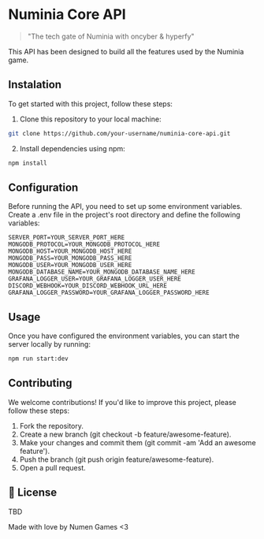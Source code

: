 # Numinia Core API

> "The tech gate of Numinia with oncyber & hyperfy"

This API has been designed to build all the features used by the Numinia game.

## Instalation

To get started with this project, follow these steps:

1. Clone this repository to your local machine:

```bash
git clone https://github.com/your-username/numinia-core-api.git
```

2. Install dependencies using npm:

```bash
npm install
```

## Configuration

Before running the API, you need to set up some environment variables. Create a .env file in the project's root directory and define the following variables:

```
SERVER_PORT=YOUR_SERVER_PORT_HERE
MONGODB_PROTOCOL=YOUR_MONGODB_PROTOCOL_HERE
MONGODB_HOST=YOUR_MONGODB_HOST_HERE
MONGODB_PASS=YOUR_MONGODB_PASS_HERE
MONGODB_USER=YOUR_MONGODB_USER_HERE
MONGODB_DATABASE_NAME=YOUR_MONGODB_DATABASE_NAME_HERE
GRAFANA_LOGGER_USER=YOUR_GRAFANA_LOGGER_USER_HERE
DISCORD_WEBHOOK=YOUR_DISCORD_WEBHOOK_URL_HERE
GRAFANA_LOGGER_PASSWORD=YOUR_GRAFANA_LOGGER_PASSWORD_HERE
```

## Usage

Once you have configured the environment variables, you can start the server locally by running:

```bash
npm run start:dev
```

## Contributing

We welcome contributions! If you'd like to improve this project, please follow these steps:

1. Fork the repository.
2. Create a new branch (git checkout -b feature/awesome-feature).
3. Make your changes and commit them (git commit -am 'Add an awesome feature').
4. Push the branch (git push origin feature/awesome-feature).
5. Open a pull request.

## 📜 License

TBD

Made with love by Numen Games <3

